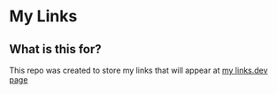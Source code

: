 # My Links

## What is this for?

This repo was created to store my links that will appear at [my links.dev page](https://links.dev/emots) 
